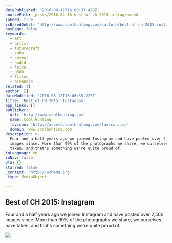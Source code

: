 ```yaml
---
datePublished: '2016-08-12T16:08:37.478Z'
sourcePath: _posts/2016-04-16-best-of-ch-2015-instagram.md
inFeed: true
isBasedOnUrl: 'http://www.coolhunting.com/culture/best-of-ch-2015-instagram'
hasPage: false
keywords:
  - art
  - artist
  - futurecraft
  - zaha
  - covent
  - hadid
  - leica
  - g500
  - tillon
  - biennale
related: []
author: []
dateModified: '2016-08-12T16:06:35.225Z'
title: 'Best of CH 2015: Instagram'
app_links: []
publisher:
  url: 'http://www.coolhunting.com'
  name: Cool Hunting
  favicon: 'http://assets.coolhunting.com/favicon.ico'
  domain: www.coolhunting.com
description: >-
  Four and a half years ago we joined Instagram and have posted over 2,500
  images since. More than 99% of the photographs we share, we ourselves have
  taken, and that's something we're quite proud of.
inLanguage: en
inNav: false
via: {}
starred: false
_context: 'http://schema.org'
_type: MediaObject

---
```

<article style=""><h1>Best of CH 2015: Instagram</h1><p>Four and a half years ago we joined Instagram and have posted over 2,500 images since. More than 99% of the photographs we share, we ourselves have taken, and that's something we're quite proud of.</p><img src="http://assets.coolhunting.com/coolhunting/2015/12/21/large_Best-of-CH-2015-Instagram.jpg" /></article>
